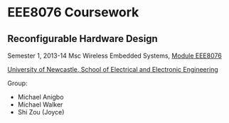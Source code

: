 EEE8076 Coursework
==================
Reconfigurable Hardware Design
-----------------------------

Semester 1, 2013-14
Msc Wireless Embedded Systems, [Module EEE8076](http://www.ncl.ac.uk/postgraduate/modules/module/EEE8076/)

[University of Newcastle, School of Electrical and Electronic Engineering](http://www.ncl.ac.uk/eee/)

Group:
- Michael Anigbo
- Michael Walker
- Shi Zou (Joyce)

